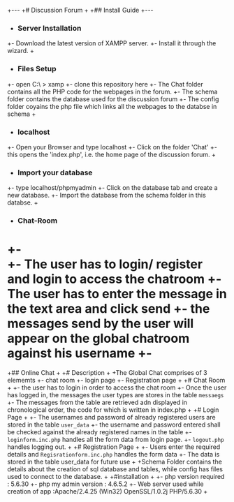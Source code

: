 
+---
 +# Discussion Forum
 +
 +## Install Guide
 +---
 + ### Server Installation
 +- Download the latest version of XAMPP server.
 +- Install it through the wizard.
 +
 + ### Files Setup
 +-  open C:\ > xamp 
 +-  clone this repository here
 +-  The Chat folder contains all the PHP code for the webpages in the forum.
 +-  The schema folder contains the database used for the discussion forum
 +-  The config folder coyains the php file which links all the webpages to the databse in schema
 +
 + ### localhost
 +-  Open your Browser and type localhost
 +-  Click on the folder 'Chat'
 +-  this opens the 'index.php', i.e. the home page of the discussion forum.
 +
 + ### Import your database
 +-  type localhost/phpmyadmin
 +-  Click on the database tab and create a new database.
 +-  Import the database from the schema folder in this databse.
 +
 + ### Chat-Room
 +-  
 +- The user has to login/ register and login to access the chatroom
 +- The user has to enter the message in the text area and click send
 +- the messages send by the user will appear on the global chatroom against his username
 +-
=======
+## Online Chat
+
+# Description
+
+The Global Chat comprises of 3 elememts
+- chat room
+- login page
+- Registration page
+
+# Chat Room
+
+- the user has to login in order to access the chat room
+- Once the user has logged in, the messages the user types are stores in the table `messaegs`
+- The messages from the table are retrieved adn displayed in chronological order, the code for which is written in index.php
+
+# Login Page
+
+- The usernames and password of already registered users are stored in the table `user_data`
+- the username and password entered shall be checked against the already registered names in the table 
+- `loginform.inc.php` handles all the form data from login page.
+- `logout.php` handles logging out.
+
+# Registration Page
+
+- Users enter the required details and `Regisrationform.inc.php` handles the form data
+- The data is stored in the table user_data for future use
+
+Schema Folder contains the details about the creation of sql database and tables, while config has files used to connect to the database.
+
+#installation
+
+- php version required : 5.6.30
+- php my admin version : 4.6.5.2
+- Web server used while creation of app :Apache/2.4.25 (Win32) OpenSSL/1.0.2j PHP/5.6.30 
+

